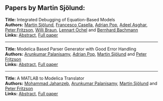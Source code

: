 <h2>Papers by Martin Sjölund:</h2>
<p>
<b>Title:</b> Integrated Debugging of Equation-Based Models<br />
<b>Authors:</b> <a href="../authors/author_287.html">Martin Sjölund</a>, <a href="../authors/author_53.html">Francesco Casella</a>, <a href="../authors/author_246.html">Adrian Pop</a>, <a href="../authors/author_12.html">Adeel Asghar</a>, <a href="../authors/author_97.html">Peter Fritzson</a>, <a href="../authors/author_50.html">Willi Braun</a>, <a href="../authors/author_226.html">Lennart Ochel</a> and <a href="../authors/author_16.html">Bernhard Bachmann</a><br />
<b>Links:</b> <a href="../abstracts/abstract_21.pdf">Abstract</a>, <a href="../submissions/ECP14096195_SjolundCasellaPopAsgharFritzsonBraunOchelBachmann.pdf">Full paper</a>
</p>
<hr />
<p>
<b>Title:</b> Modelica Based Parser Generator with Good Error Handling<br />
<b>Authors:</b> <a href="../authors/author_236.html">Arunkumar Palanisamy</a>, <a href="../authors/author_246.html">Adrian Pop</a>, <a href="../authors/author_287.html">Martin Sjölund</a> and <a href="../authors/author_97.html">Peter Fritzson</a><br />
<b>Links:</b> <a href="../abstracts/abstract_61.pdf">Abstract</a>, <a href="../submissions/ECP14096567_PalanisamyPopSjolundFritzson.pdf">Full paper</a>
</p>
<hr />
<p>
<b>Title:</b> A MATLAB to Modelica Translator<br />
<b>Authors:</b> <a href="../authors/author_143.html">Mohammad Jahanzeb</a>, <a href="../authors/author_236.html">Arunkumar Palanisamy</a>, <a href="../authors/author_287.html">Martin Sjölund</a> and <a href="../authors/author_97.html">Peter Fritzson</a><br />
<b>Links:</b> <a href="../abstracts/abstract_138.pdf">Abstract</a>, <a href="../submissions/ECP140961285_JahanzebPalanisamySjolundFritzson.pdf">Full paper</a>
</p>
